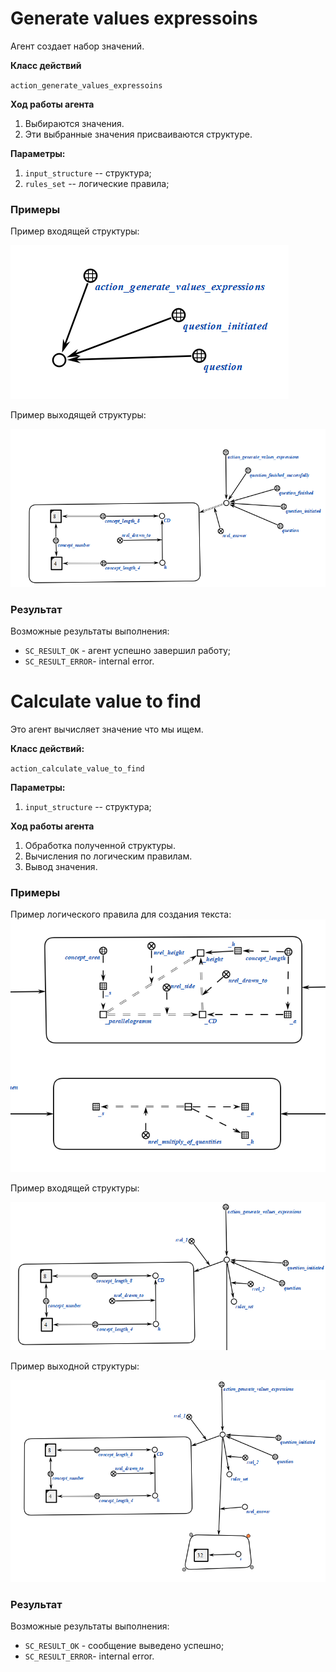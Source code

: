 # Generate values expressoins

Агент создает набор значений.

**Класс действий**

`action_generate_values_expressoins`



**Ход работы агента**
1. Выбираются значения.
2. Эти выбранные значения присваиваются структуре. 

**Параметры:**

1. `input_structure` -- структура;
2. `rules_set` -- логические правила;

### Примеры
Пример входящей структуры:

<img src="input1.png"></img>

Пример выходящей структуры:

<img src="out1.png"></img>

### Результат

Возможные результаты выполнения:
 
* `SC_RESULT_OK` - агент успешно завершил работу;
* `SC_RESULT_ERROR`- internal error.




# Calculate value to find

Это агент вычисляет значение что мы ищем.

**Класс действий:**

`action_calculate_value_to_find`


**Параметры:**

1. `input_structure` -- структура;

**Ход работы агента**
1. Обработка полученной структуры. 
2. Вычисления по логическим правилам.
3. Вывод значения. 

### Примеры
Пример логического правила для создания текста:
<img src="rules.png"></img>

Пример входящей структуры:

<img src="input2.png"></img>

Пример выходной структуры:

<img src="out2.png"></img>

### Результат

Возможные результаты выполнения:
 
* `SC_RESULT_OK` - сообщение выведено успешно;
* `SC_RESULT_ERROR`- internal error.
